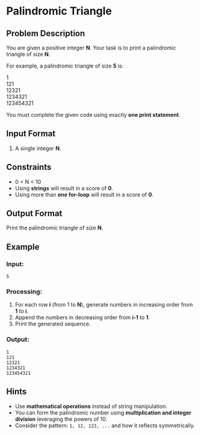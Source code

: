 # Palindromic Triangle  

## Problem Description  
You are given a positive integer **N**. Your task is to print a palindromic triangle of size **N**.  

For example, a palindromic triangle of size **5** is:  

1  
121  
12321  
1234321  
123454321  

You must complete the given code using exactly **one print statement**.  

## Input Format  
1. A single integer **N**.  

## Constraints  
- 0 < N < 10   
- Using **strings** will result in a score of **0**.  
- Using more than **one for-loop** will result in a score of **0**.  

## Output Format  
Print the palindromic triangle of size **N**.  

## Example  

### **Input:**  
```
5
```

### **Processing:**  
1. For each row **i** (from 1 to **N**), generate numbers in increasing order from **1** to **i**.  
2. Append the numbers in decreasing order from **i-1** to **1**.  
3. Print the generated sequence.  

### **Output:**  
```
1  
121  
12321  
1234321  
123454321  
```

## Hints  
- Use **mathematical operations** instead of string manipulation.  
- You can form the palindromic number using **multiplication and integer division** leveraging the powers of 10.  
- Consider the pattern: `1, 12, 123, ...` and how it reflects symmetrically.  
